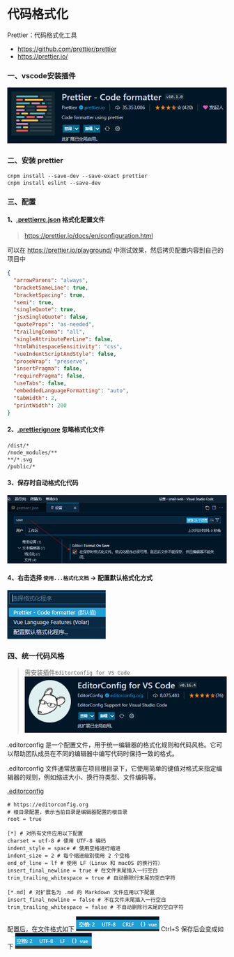 # 代码格式化

Prettier：代码格式化工具

- https://github.com/prettier/prettier
- https://prettier.io/

### 一、vscode安装插件

![](./images/02-代码格式化-1692609925618.png)

### 二、安装 prettier

```shell
cnpm install --save-dev --save-exact prettier
cnpm install eslint --save-dev
```

### 三、配置

#### 1、[.prettierrc.json](../.prettierrc.json) 格式化配置文件

> https://prettier.io/docs/en/configuration.html

可以在 https://prettier.io/playground/ 中测试效果，然后拷贝配置内容到自己的项目中

```json
{
  "arrowParens": "always",
  "bracketSameLine": true,
  "bracketSpacing": true,
  "semi": true,
  "singleQuote": true,
  "jsxSingleQuote": false,
  "quoteProps": "as-needed",
  "trailingComma": "all",
  "singleAttributePerLine": false,
  "htmlWhitespaceSensitivity": "css",
  "vueIndentScriptAndStyle": false,
  "proseWrap": "preserve",
  "insertPragma": false,
  "requirePragma": false,
  "useTabs": false,
  "embeddedLanguageFormatting": "auto",
  "tabWidth": 2,
  "printWidth": 200
}
```

#### 2、[.prettierignore](../.prettierignore) 忽略格式化文件

```
/dist/*
/node_modules/**
**/*.svg
/public/*
```

#### 3、保存时自动格式化代码

![](./images/02-代码格式化-1692613023712.png)

#### 4、右击选择 `使用...格式化文档` -> 配置默认格式化方式

![](./images/02-代码格式化-1692613201260.png)

### 四、统一代码风格

> 需安装插件`EditorConfig for VS Code`
> ![](./images/02-代码格式化-1692771392724.png)


.editorconfig 是一个配置文件，用于统一编辑器的格式化规则和代码风格。它可以帮助团队成员在不同的编辑器中编写代码时保持一致的格式。

.editorconfig 文件通常放置在项目根目录下，它使用简单的键值对格式来指定编辑器的规则，例如缩进大小、换行符类型、文件编码等。

[.editorconfig](../.editorconfig)

```
# https://editorconfig.org
# 根目录配置，表示当前目录是编辑器配置的根目录
root = true

[*] # 对所有文件应用以下配置
charset = utf-8 # 使用 UTF-8 编码
indent_style = space # 使用空格进行缩进
indent_size = 2 # 每个缩进级别使用 2 个空格
end_of_line = lf # 使用 LF（Linux 和 macOS 的换行符）
insert_final_newline = true # 在文件末尾插入一行空白
trim_trailing_whitespace = true # 自动删除行末尾的空白字符

[*.md] # 对扩展名为 .md 的 Markdown 文件应用以下配置
insert_final_newline = false # 不在文件末尾插入一行空白
trim_trailing_whitespace = false # 不自动删除行末尾的空白字符
```

配置后，在文件格式如下 ![](./images/02-代码格式化-1692771473641.png)
Ctrl+S 保存后会变成如下
![](./images/02-代码格式化-1692771511671.png)
